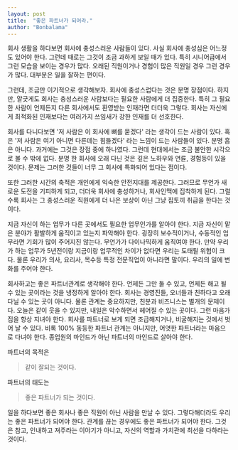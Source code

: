 ```yaml
---
layout: post
title:  "좋은 파트너가 되어라."
author: "Bonbalama"
---
```


회사 생활을 하다보면 회사에 충성스러운 사람들이 있다. 사실 회사에 충성심은 어느정도 있어야 한다. 그런데 때로는 그것이 조금 과하게 보일 때가 있다. 특히 시니어급에서 그런 모습을 보이는 경우가 많다. 오래된 직원이거나 경험이 많은 직원일 경우 그런 경우가 많다. 대부분은 일을 잘하는 편이다.

그런데, 조금만 이기적으로 생각해보자. 회사에 충성스럽다는 것은 분명 장점이다. 하지만, 얄긋게도 회사는 충성스러운 사람보다는 필요한 사람에게 더 집중한다. 특히 그 필요한 사람이 언제든지 다른 회사에서도 환영받는 인재라면 더더욱 그렇다. 회사는 자신에게 최적화된 인재보다는 여러가지 쓰임새가 강한 인재를 더 선호한다.

회사를 다니다보면 '저 사람은 이 회사에 뼈를 묻겠다' 라는 생각이 드는 사람이 있다. 혹은 '저 사람은 여기 아니면 다른데는 힘들겠다' 라는 느낌이 드는 사람들이 있다. 분명 흠은 아니다. 과거에는 그것은 장점 중에 하나였다. 그런데 현대에서는 조금 불안한 시각으로 볼 수 밖에 없다. 분명 한 회사에 오래 다닌 것은  깊은 노하우와 연륜, 경험등이 있을 것이다. 문제는 그러한 것들이 너무 그 회사에 특화되어 있다는 점이다. 

또한 그러한 시간의 축적은 개인에게 익숙한 안전지대를 제공한다. 그러므로 무언가 새로운 도전을 기피하게 되고, 더더욱 회사에 충성하거나, 회사인맥에 집착하게 된다. 그럴수록 회사는 그 충성스러운 직원에게 더 나은 보상이 아닌 그냥 집토끼 취급을 한다는 것이다. 

지금 자신이 하는 업무가 다른 곳에서도 필요한 업무인가를 알아야 한다. 지금 자신이 맡은 분야가 활발하게 움직이고 있는지 파악해야 한다. 굉장히 보수적이거나, 수동적인 업무라면 기회가 많이 주어지진 않는다. 무언가가 다이나믹하게 움직여야 한다. 만약 우리가 하는 업무가 5년전이랑 지금이랑 업무적인 차이가 없다면 우리는 도태될 위험이 크다. 물론 우리가 의사, 요리사, 목수등 특정 전문직업이 아니라면 말이다. 우리의 일에 변화를 주어야 한다. 

회사하고는 좋은 파트너관계로 생각해야 한다. 언제든 그만 둘 수 있고, 언제든 해고 될 수 있는 곳이라는 것을 냉정하게 알아야 한다. 회사는 경영진들, 오너들과 친하다고 오래 다닐 수 있는 곳이 아니다. 물론 관계는 중요하지만, 친분과 비즈니스는 별개의 문제이다. 오늘은 같이 웃을 수 있지만, 내일은 악수하면서 헤어질 수 있는 곳이다. 그런 마음가짐을 항상 지녀야 한다. 회사를 파트너로 보게 되면 조급해지거나, 비굴해지는 것에서 벗어 날 수 있다. 비록 100% 동등한 파트너 관계는 아니지만, 어엿한 파트너라는 마음으로 다녀야 한다. 종업원의 마인드가 아닌 파트너의 마인드로 살아야 한다. 

파트너의 목적은 

> 같이 잘되는 것이다. 

파트너의 태도는

> 좋은 파트너가 되는 것이다.

일을 하다보면 좋은 회사나 좋은 직원이 아닌 사람을 만날 수 있다. 그렇다해더라도 우리는 좋은 파트너가 되어야 한다. 관계를 끊는 경우에도 좋은 파트너가 되어야 한다. 그것은 참고, 인내하고 져주라는 이야기가 아니고, 자신의 역할과 가치관에 최선을 다하라는 것이다.